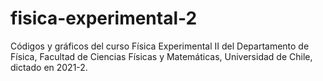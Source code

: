 # fisica-experimental-2
Códigos y gráficos del curso Física Experimental II del Departamento de Física, Facultad de Ciencias Físicas y Matemáticas, Universidad de Chile, dictado en 2021-2.

